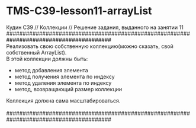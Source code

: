 # TMS-C39-lesson11-arrayList
Кудин C39 // Коллекции // Решение задания, выданного на занятии 11
<br/>
########################################################################################<br/>
Реализовать свою собственную коллекцию(можно сказать, свой собственный ArrayList).<br/>
В этой коллекции должны быть:
- метод добавления элемента  
- метод получения элемента по индексу
- метод удаления элемента по индексу 
- метод, возвращающий размер коллекции
<a/>
Коллекция должна сама масштабироваться.<br/>
<br/>
########################################################################################
